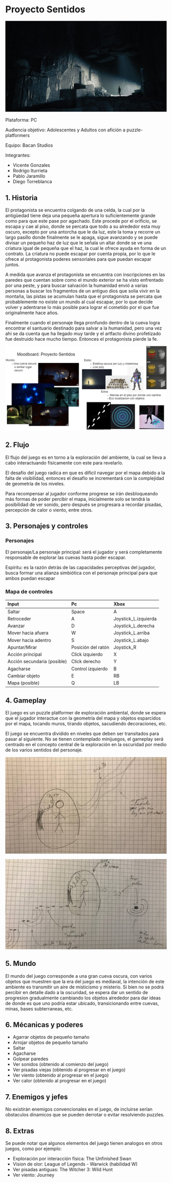 # Proyecto Sentidos

![image](./cave.jpg )

Plataforma: PC

Audiencia objetivo: Adolescentes y Adultos con afición a puzzle-platformers

Equipo: Bacan Studios

Integrantes:
- Vicente Gonzales
- Rodrigo Iturrieta
- Pablo Jaramillo
- Diego Torreblanca

<div style="page-break-after: always;"></div>

## 1. Historia
El protagonista se encuentra colgando de una celda, la cual por la antigüedad tiene deja una pequeña apertura lo suficientemente grande como para que este pase por agachado. Este procede por el orificio, se escapa y cae al piso, donde se percata que todo a su alrededor esta muy oscuro, excepto por una antorcha que le da luz, este la toma y recorre un largo pasillo donde finalmente se le apaga, sigue avanzando y se puede divisar un pequeño haz de luz que le señala un altar donde se ve una criatura igual de pequeña que el haz, la cual le ofrece ayuda en forma de un contrato. La criatura no puede escapar por cuenta propia, por lo que le ofrece al protagonista poderes sensoriales para que puedan escapar juntos.

A medida que avanza el protagonista se encuentra con inscripciones en las paredes que cuentan sobre como el mundo exterior se ha visto enfrentado por una peste, y para buscar salvación la humanidad envió a varias personas a buscar los fragmentos de un antiguo dios que solia vivir en la montaña, las pistas se acumulan hasta que el protagonista se percata que probablemente no existe un mundo al cual escapar, por lo que decide volver y adentrarse lo más posible para lograr el cometido por el que fue originalmente hace años.

Finalmente cuando el personaje llega pronfundo dentro de la cueva logra encontrar el santuario destinado para salvar a la humanidad, pero una vez ahi se da cuenta que ha llegado muy tarde y el artfacto divino profetizado fue destruido hace mucho tiempo. Entonces el protagonista pierde la fe.

![image](./moodboard.png "Moodboard")

## 2. Flujo


El flujo del juego es en torno a la exploración del ambiente, la cual se lleva a cabo interactuando físicamente con este para revelarlo. 

El desafío del juego radica en que es difícil navegar por el mapa debido a la falta de visibilidad, entonces el desafío se incrementará con la complejidad de geometría de los niveles. 

Para recompensar al jugador conforme progrese se irán desbloqueando más formas de poder percibir el mapa, inicialmente solo se tendrá la posibilidad de ver sonido, pero después se progresara a recordar pisadas, percepción de calor o viento, entre otros.




## 3. Personajes y controles

### Personajes
El personaje/La personaje principal: será el  jugador y será completamente responsable de explorar las cuevas hasta poder escapar.

Espíritu: es la razón detrás de las capacidades perceptivas del jugador, busca formar una alianza simbiótica con el personaje principal para que ambos puedan escapar

### Mapa de controles

|Input|Pc|Xbox|
|:---|:---|:---|
|Saltar|Space|A|
|Retroceder|A|Joystick_L.izquierda|
|Avanzar|D|Joystick_L.derecha|
|Mover hacia afuera|W|Joystick_L.arriba|
|Mover hacia adentro|S|Joystick_L.abajo|
|Apuntar/Mirar|Posición del ratón|Joystick_R|
|Acción principal|Click izquierdo|X|
|Acción secundaria (posible)|Click derecho|Y|
|Agacharse|Control izquierdo|B|
|Cambiar objeto|E|RB|
|Mapa (posible)|Q|LB|

## 4. Gameplay

El juego es un puzzle platformer de exploración ambiental, donde se espera que el jugador interactue con la geometría del mapa y objetos esparcidos por el mapa, tocando muros, tirando objetos, sacudiendo decoraciones, etc.

El juego se encuentra dividido en niveles que deben ser transitados para pasar al siguiente. No se tienen contemplado minijuegos, el gameplay será centrado en el concepto central de la exploración en la oscuridad por medio de los varios sentidos del personaje.

![image](./diagrama1.jpg "Diagrama 1")

![image](./diagrama2.jpg "Diagrama 2")

## 5. Mundo

El mundo del juego corresponde a una gran cueva oscura, con varios objetos que muestren que la era del juego es mediaval, la intención de este ambiente es transmitir un aire de misticismo y misterio. Si bien no se podrá percibir en detalle dado a la oscuridad, se espera dar un sentido de progresion gradualmente cambiando los objetos alrededor para dar ideas de donde es que uno podría estar ubicado, transicionando entre cuevas, minas, bases subterraneas, etc.

<div style="page-break-after: always;"></div>

## 6. Mécanicas y poderes

- Agarrar objetos de pequeño tamaño
- Arrojar objetos de pequeño tamaño
- Saltar
- Agacharse
- Golpear paredes
- Ver sonidos (obtenido al comienzo del juego)
- Ver pisadas viejas (obtenido al progresar en el juego)
- Ver viento (obtenido al progresar en el juego)
- Ver calor (obtenido al progresar en el juego)

## 7. Enemigos y jefes

No existirán enemigos convencionales en el juego, de incluirse serían obstaculos dinamicos que se pueden derrotar o evitar resolviendo puzzles.

## 8. Extras

Se puede notar que algunos elementos del juego tienen analogos en otros juegos, como por ejemplo:

- Exploración por interacción física: The Unfinished Swan
- Vision de olor: League of Legends - Warwick (habilidad W)
- Ver pisadas antiguas: The Witcher 3: Wild Hunt
- Ver viento: Journey
